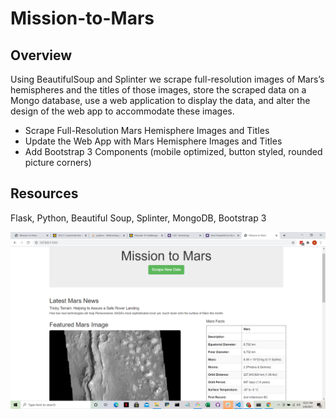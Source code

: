 # Mission-to-Mars


## Overview

 Using BeautifulSoup and Splinter we scrape full-resolution images of Mars’s hemispheres and the titles of those images, store the scraped data on a Mongo database, use a web application to display the data, and alter the design of the web app to accommodate these images.

- Scrape Full-Resolution Mars Hemisphere Images and Titles
- Update the Web App with Mars Hemisphere Images and Titles
- Add Bootstrap 3 Components (mobile optimized, button styled, rounded picture corners)

## Resources

Flask, Python, Beautiful Soup, Splinter, MongoDB, Bootstrap 3


![mission to mars](missiontomars.png)